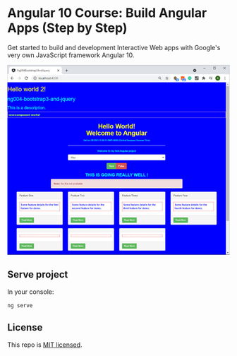 # Angular 10 Course: Build Angular Apps (Step by Step)

Get started to build and development Interactive Web apps with Google's very own JavaScript framework Angular 10.

![this-repo example](./demo.jpg?raw=true "this-repo example")

## Serve project

In your console:

```javascript
ng serve
```

## License

This repo is [MIT licensed](./LICENSE).
